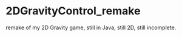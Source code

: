 2DGravityControl_remake
=======================

remake of my 2D Gravity game, still in Java, still 2D, still incomplete.
